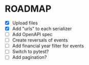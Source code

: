 # ROADMAP

- [x] Upload files
- [x] Add "urls" to each serializer
- [ ] Add OpenAPI spec
- [ ] Create reversals of events
- [ ] Add financial year filter for events
- [ ] Switch to pytest?
- [ ] Add pagination?
